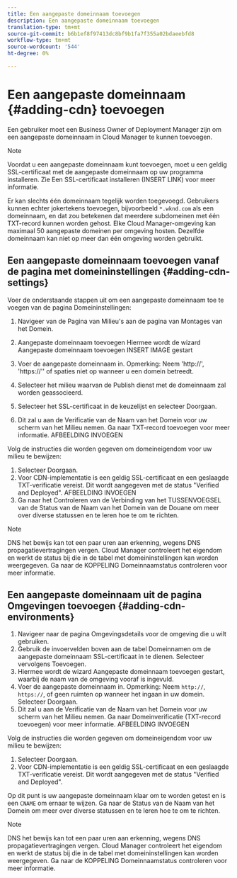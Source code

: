 ```yaml
---
title: Een aangepaste domeinnaam toevoegen
description: Een aangepaste domeinnaam toevoegen
translation-type: tm+mt
source-git-commit: b6b1ef8f97413dc8bf9b1fa7f355a02bdaeebfd8
workflow-type: tm+mt
source-wordcount: '544'
ht-degree: 0%

---
```



# Een aangepaste domeinnaam {#adding-cdn} toevoegen

Een gebruiker moet een Business Owner of Deployment Manager zijn om een aangepaste domeinnaam in Cloud Manager te kunnen toevoegen.

>[!NOTE]
>Voordat u een aangepaste domeinnaam kunt toevoegen, moet u een geldig SSL-certificaat met de aangepaste domeinnaam op uw programma installeren. Zie Een SSL-certificaat installeren (INSERT LINK) voor meer informatie.

Er kan slechts één domeinnaam tegelijk worden toegevoegd. Gebruikers kunnen echter jokertekens toevoegen, bijvoorbeeld `*.wknd.com` als een domeinnaam, en dat zou betekenen dat meerdere subdomeinen met één TXT-record kunnen worden gehost.
Elke Cloud Manager-omgeving kan maximaal 50 aangepaste domeinen per omgeving hosten.
Dezelfde domeinnaam kan niet op meer dan één omgeving worden gebruikt.

## Een aangepaste domeinnaam toevoegen vanaf de pagina met domeininstellingen {#adding-cdn-settings}

Voer de onderstaande stappen uit om een aangepaste domeinnaam toe te voegen van de pagina Domeininstellingen:

1. Navigeer van de Pagina van Milieu&#39;s aan de pagina van Montages van het Domein.

1. Aangepaste domeinnaam toevoegen
Hiermee wordt de wizard Aangepaste domeinnaam toevoegen INSERT IMAGE gestart

1. Voer de aangepaste domeinnaam in. Opmerking: Neem &#39;http://&#39;, &#39;https://&#39;&#39; of spaties niet op wanneer u een domein betreedt.

1. Selecteer het milieu waarvan de Publish dienst met de domeinnaam zal worden geassocieerd.

1. Selecteer het SSL-certificaat in de keuzelijst en selecteer Doorgaan.

1. Dit zal u aan de Verificatie van de Naam van het Domein voor uw scherm van het Milieu nemen. Ga naar TXT-record toevoegen voor meer informatie. AFBEELDING INVOEGEN

Volg de instructies die worden gegeven om domeineigendom voor uw milieu te bewijzen:

1. Selecteer Doorgaan.
1. Voor CDN-implementatie is een geldig SSL-certificaat en een geslaagde TXT-verificatie vereist. Dit wordt aangegeven met de status &quot;Verified and Deployed&quot;.  AFBEELDING INVOEGEN
1. Ga naar het Controleren van de Verbinding van het TUSSENVOEGSEL van de Status van de Naam van het Domein van de Douane om meer over diverse statussen en te leren hoe te om te richten.

>[!NOTE]
>DNS het bewijs kan tot een paar uren aan erkenning, wegens DNS propagatievertragingen vergen. Cloud Manager controleert het eigendom en werkt de status bij die in de tabel met domeininstellingen kan worden weergegeven. Ga naar de KOPPELING Domeinnaamstatus controleren voor meer informatie.

## Een aangepaste domeinnaam uit de pagina Omgevingen toevoegen {#adding-cdn-environments}

1. Navigeer naar de pagina Omgevingsdetails voor de omgeving die u wilt gebruiken.
1. Gebruik de invoervelden boven aan de tabel Domeinnamen om de aangepaste domeinnaam SSL-certificaat in te dienen. Selecteer vervolgens Toevoegen.
1. Hiermee wordt de wizard Aangepaste domeinnaam toevoegen gestart, waarbij de naam van de omgeving vooraf is ingevuld.
1. Voer de aangepaste domeinnaam in. Opmerking: Neem `http://`, `https://`, of geen ruimten op wanneer het ingaan in uw domein. Selecteer Doorgaan.
1. Dit zal u aan de Verificatie van de Naam van het Domein voor uw scherm van het Milieu nemen. Ga naar Domeinverificatie (TXT-record toevoegen) voor meer informatie. AFBEELDING INVOEGEN

Volg de instructies die worden gegeven om domeineigendom voor uw milieu te bewijzen:

1. Selecteer Doorgaan.
1. Voor CDN-implementatie is een geldig SSL-certificaat en een geslaagde TXT-verificatie vereist. Dit wordt aangegeven met de status &quot;Verified and Deployed&quot;.

Op dit punt is uw aangepaste domeinnaam klaar om te worden getest en is een `CNAME` om ernaar te wijzen. Ga naar de Status van de Naam van het Domein om meer over diverse statussen en te leren hoe te om te richten.

>[!NOTE]
>DNS het bewijs kan tot een paar uren aan erkenning, wegens DNS propagatievertragingen vergen. Cloud Manager controleert het eigendom en werkt de status bij die in de tabel met domeininstellingen kan worden weergegeven. Ga naar de KOPPELING Domeinnaamstatus controleren voor meer informatie.

